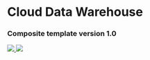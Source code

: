 <h1> Cloud Data Warehouse </h1>
<h3>Composite template version 1.0</h3>
<a href="https%3A%2F%2Fraw.githubusercontent.com%2FDroidUser%2Fiw-staging%2Fmaster%2Fiw-data-warehouse%2Fazuredeploy.json" target="_blank">
<img src="http://azuredeploy.net/deploybutton.png"/>
</a>
<a href="http://armviz.io/#/?load=https%3A%2F%2Fraw.githubusercontent.com%2FDroidUser%2Fiw-staging%2Fmaster%2Fiw-data-warehouse%2Fazuredeploy.json" target="_blank">
<img src="http://armviz.io/visualizebutton.png"/>
</a>
